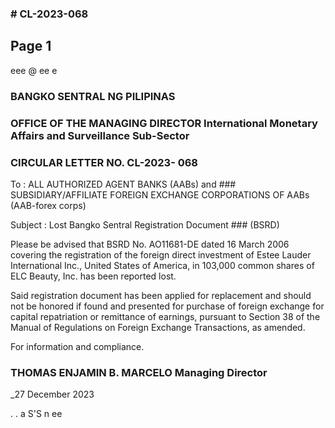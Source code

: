 ### # CL-2023-068

## Page 1

eee @ ee e

### BANGKO SENTRAL NG PILIPINAS

### OFFICE OF THE MANAGING DIRECTOR International Monetary Affairs and Surveillance Sub-Sector

### CIRCULAR LETTER NO. CL-2023- 068

To : ALL AUTHORIZED AGENT BANKS (AABs) and ### SUBSIDIARY/AFFILIATE FOREIGN EXCHANGE CORPORATIONS OF AABs (AAB-forex corps)

Subject : Lost Bangko Sentral Registration Document ### (BSRD)

Please be advised that BSRD No. AO11681-DE dated 16 March 2006 covering the registration of the foreign direct investment of Estee Lauder International Inc., United States of America, in 103,000 common shares of ELC Beauty, Inc. has been reported lost.

Said registration document has been applied for replacement and should not be honored if found and presented for purchase of foreign exchange for capital repatriation or remittance of earnings, pursuant to Section 38 of the Manual of Regulations on Foreign Exchange Transactions, as amended.

For information and compliance.

### THOMAS ENJAMIN B. MARCELO Managing Director

_27 December 2023

. . a S'S n ee 